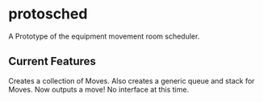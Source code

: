 # protosched
A Prototype of the equipment movement room scheduler.

## Current Features

Creates a collection of Moves. Also creates a generic queue and stack for Moves. 
Now outputs a move!
No interface at this time.
